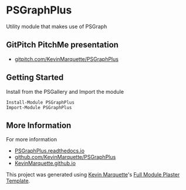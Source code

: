 # PSGraphPlus

Utility module that makes use of PSGraph

## GitPitch PitchMe presentation

* [gitpitch.com/KevinMarquette/PSGraphPlus](https://gitpitch.com/KevinMarquette/PSGraphPlus)

## Getting Started

Install from the PSGallery and Import the module

    Install-Module PSGraphPlus
    Import-Module PSGraphPlus


## More Information

For more information

* [PSGraphPlus.readthedocs.io](http://PSGraphPlus.readthedocs.io)
* [github.com/KevinMarquette/PSGraphPlus](https://github.com/KevinMarquette/PSGraphPlus)
* [KevinMarquette.github.io](https://KevinMarquette.github.io)


This project was generated using [Kevin Marquette](http://kevinmarquette.github.io)'s [Full Module Plaster Template](https://github.com/KevinMarquette/PlasterTemplates/tree/master/FullModuleTemplate).
